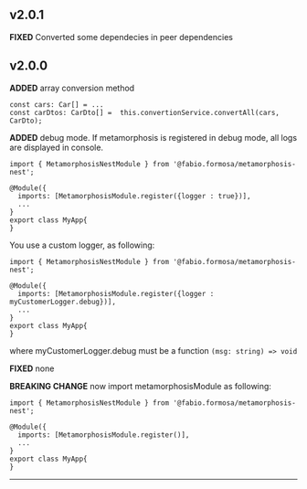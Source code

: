 ## **v2.0.1** 

**FIXED** Converted some dependecies in peer dependencies

 ## **v2.0.0**

**ADDED**  array conversion method
```
const cars: Car[] = ...
const carDtos: CarDto[] =  this.convertionService.convertAll(cars, CarDto);
```

**ADDED**   debug mode. If metamorphosis is registered in debug mode, all logs are displayed in console.
```
import { MetamorphosisNestModule } from '@fabio.formosa/metamorphosis-nest';

@Module({
  imports: [MetamorphosisModule.register({logger : true})],
  ...
}
export class MyApp{
}
```

You use a custom logger, as following:
```
import { MetamorphosisNestModule } from '@fabio.formosa/metamorphosis-nest';

@Module({
  imports: [MetamorphosisModule.register({logger : myCustomerLogger.debug})],
  ...
}
export class MyApp{
}
```
where myCustomerLogger.debug must be a function `(msg: string) => void`

**FIXED** none

**BREAKING CHANGE** now import metamorphosisModule as following:
```
import { MetamorphosisNestModule } from '@fabio.formosa/metamorphosis-nest';

@Module({
  imports: [MetamorphosisModule.register()],
  ...
}
export class MyApp{
}
```

---

